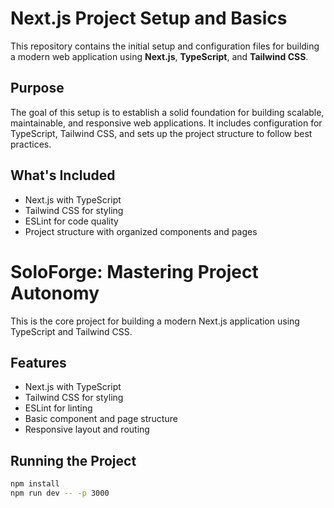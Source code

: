 # Next.js Project Setup and Basics

This repository contains the initial setup and configuration files for building a modern web application using **Next.js**, **TypeScript**, and **Tailwind CSS**.

## Purpose

The goal of this setup is to establish a solid foundation for building scalable, maintainable, and responsive web applications. It includes configuration for TypeScript, Tailwind CSS, and sets up the project structure to follow best practices.

## What's Included

- Next.js with TypeScript
- Tailwind CSS for styling
- ESLint for code quality
- Project structure with organized components and pages

# SoloForge: Mastering Project Autonomy

This is the core project for building a modern Next.js application using TypeScript and Tailwind CSS.

## Features

- Next.js with TypeScript
- Tailwind CSS for styling
- ESLint for linting
- Basic component and page structure
- Responsive layout and routing

## Running the Project

```bash
npm install
npm run dev -- -p 3000
